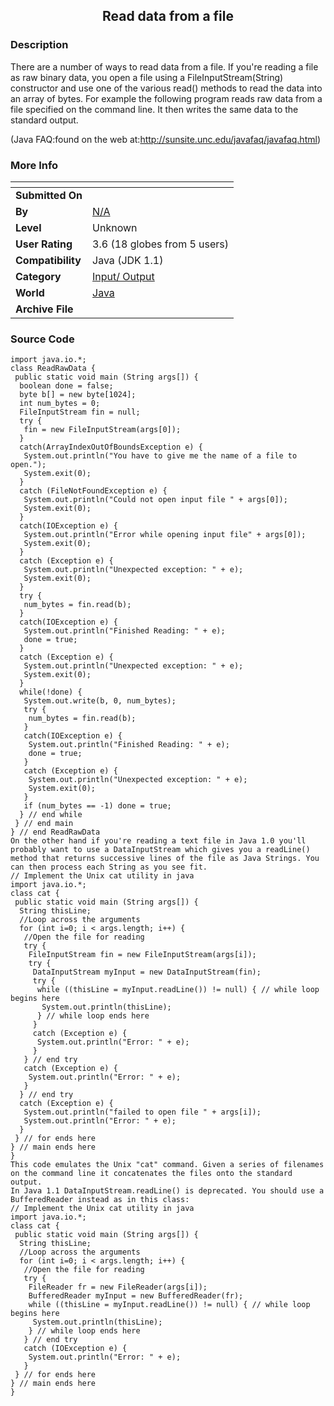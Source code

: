 ﻿<div align="center">

## Read data from a file


</div>

### Description

There are a number of ways to read data from a file. If you're reading a file as raw binary data, you open a file using a FileInputStream(String) constructor and use one of the various read() methods to read the data into an array of bytes. For example the following program reads raw data from a file specified on the command line. It then writes the same data to the standard output.

(Java FAQ:found on the web at:http://sunsite.unc.edu/javafaq/javafaq.html)
 
### More Info
 


<span>             |<span>
---                |---
**Submitted On**   |
**By**             |[N/A](https://github.com/Planet-Source-Code/PSCIndex/blob/master/ByAuthor/empty.md)
**Level**          |Unknown
**User Rating**    |3.6 (18 globes from 5 users)
**Compatibility**  |Java \(JDK 1\.1\)
**Category**       |[Input/ Output](https://github.com/Planet-Source-Code/PSCIndex/blob/master/ByCategory/input-output__2-84.md)
**World**          |[Java](https://github.com/Planet-Source-Code/PSCIndex/blob/master/ByWorld/java.md)
**Archive File**   |[](https://github.com/Planet-Source-Code/read-data-from-a-file__2-256/archive/master.zip)





### Source Code

```
import java.io.*;
class ReadRawData {
 public static void main (String args[]) {
  boolean done = false;
  byte b[] = new byte[1024];
  int num_bytes = 0;
  FileInputStream fin = null;
  try {
   fin = new FileInputStream(args[0]);
  }
  catch(ArrayIndexOutOfBoundsException e) {
   System.out.println("You have to give me the name of a file to open.");
   System.exit(0);
  }
  catch (FileNotFoundException e) {
   System.out.println("Could not open input file " + args[0]);
   System.exit(0);
  }
  catch(IOException e) {
   System.out.println("Error while opening input file" + args[0]);
   System.exit(0);
  }
  catch (Exception e) {
   System.out.println("Unexpected exception: " + e);
   System.exit(0);
  }
  try {
   num_bytes = fin.read(b);
  }
  catch(IOException e) {
   System.out.println("Finished Reading: " + e);
   done = true;
  }
  catch (Exception e) {
   System.out.println("Unexpected exception: " + e);
   System.exit(0);
  }
  while(!done) {
   System.out.write(b, 0, num_bytes);
   try {
    num_bytes = fin.read(b);
   }
   catch(IOException e) {
    System.out.println("Finished Reading: " + e);
    done = true;
   }
   catch (Exception e) {
    System.out.println("Unexpected exception: " + e);
    System.exit(0);
   }
   if (num_bytes == -1) done = true;
  } // end while
 } // end main
} // end ReadRawData
On the other hand if you're reading a text file in Java 1.0 you'll probably want to use a DataInputStream which gives you a readLine() method that returns successive lines of the file as Java Strings. You can then process each String as you see fit.
// Implement the Unix cat utility in java
import java.io.*;
class cat {
 public static void main (String args[]) {
  String thisLine;
  //Loop across the arguments
  for (int i=0; i < args.length; i++) {
   //Open the file for reading
   try {
    FileInputStream fin = new FileInputStream(args[i]);
    try {
     DataInputStream myInput = new DataInputStream(fin);
     try {
      while ((thisLine = myInput.readLine()) != null) { // while loop begins here
       System.out.println(thisLine);
      } // while loop ends here
     }
     catch (Exception e) {
      System.out.println("Error: " + e);
     }
   } // end try
   catch (Exception e) {
    System.out.println("Error: " + e);
   }
  } // end try
  catch (Exception e) {
   System.out.println("failed to open file " + args[i]);
   System.out.println("Error: " + e);
  }
 } // for ends here
} // main ends here
}
This code emulates the Unix "cat" command. Given a series of filenames on the command line it concatenates the files onto the standard output.
In Java 1.1 DataInputStream.readLine() is deprecated. You should use a BufferedReader instead as in this class:
// Implement the Unix cat utility in java
import java.io.*;
class cat {
 public static void main (String args[]) {
  String thisLine;
  //Loop across the arguments
  for (int i=0; i < args.length; i++) {
   //Open the file for reading
   try {
    FileReader fr = new FileReader(args[i]);
    BufferedReader myInput = new BufferedReader(fr);
    while ((thisLine = myInput.readLine()) != null) { // while loop begins here
     System.out.println(thisLine);
    } // while loop ends here
   } // end try
   catch (IOException e) {
    System.out.println("Error: " + e);
   }
 } // for ends here
} // main ends here
}
```


